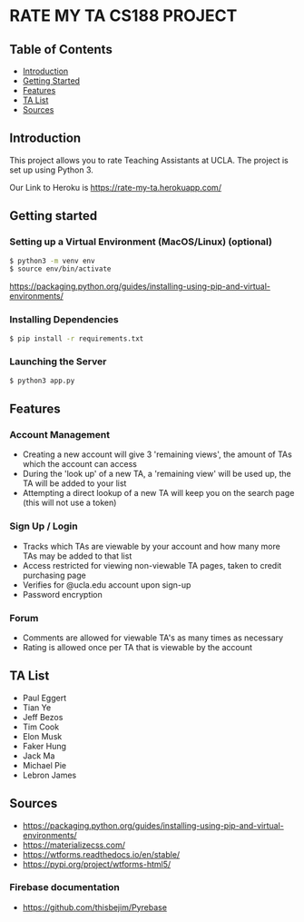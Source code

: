 # RATE MY TA CS188 PROJECT

## Table of Contents
* [Introduction](#intro)
* [Getting Started](#getting-started)
* [Features](#features)
* [TA List](#ta-list)
* [Sources](#sources)

## Introduction
This project allows you to rate Teaching Assistants at UCLA. The project is set up using Python 3.

Our Link to Heroku is https://rate-my-ta.herokuapp.com/

## Getting started

### Setting up a Virtual Environment (MacOS/Linux) (optional)

```sh
$ python3 -m venv env
$ source env/bin/activate
```

https://packaging.python.org/guides/installing-using-pip-and-virtual-environments/

### Installing Dependencies

```sh
$ pip install -r requirements.txt
```

### Launching the Server

```sh
$ python3 app.py
```


## Features
### Account Management
- Creating a new account will give 3 'remaining views', the amount of TAs which the account can access
- During the 'look up' of a new TA, a 'remaining view' will be used up, the TA will be added to your list
- Attempting a direct lookup of a new TA will keep you on the search page (this will not use a token)

### Sign Up / Login
- Tracks which TAs are viewable by your account and how many more TAs may be added to that list
- Access restricted for viewing non-viewable TA pages, taken to credit purchasing page
- Verifies for @ucla.edu account upon sign-up
- Password encryption 

### Forum
- Comments are allowed for viewable TA's as many times as necessary
- Rating is allowed once per TA that is viewable by the account



## TA List
- Paul Eggert
- Tian Ye
- Jeff Bezos
- Tim Cook
- Elon Musk
- Faker Hung
- Jack Ma
- Michael Pie
- Lebron James



## Sources
- https://packaging.python.org/guides/installing-using-pip-and-virtual-environments/
- https://materializecss.com/
- https://wtforms.readthedocs.io/en/stable/
- https://pypi.org/project/wtforms-html5/


### Firebase documentation
- https://github.com/thisbejim/Pyrebase 